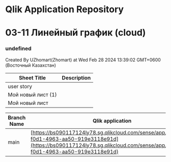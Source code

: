 # Qlik Application Repository 
# 03-11 Линейный график (cloud)
### undefined
Created By UZhomart(Zhomart) at Wed Feb 28 2024 13:39:02 GMT+0600 (Восточный Казахстан)




Sheet Title | Description
------------ | -------------
user story|
Мой новый лист (1)|
Мой новый лист|



Branch Name|Qlik application
---|---
main|[https://bs090117124ly78.sg.qlikcloud.com/sense/app/0cfe8ddc-f0d1-4963-aa50-919e3118e91d](https://bs090117124ly78.sg.qlikcloud.com/sense/app/0cfe8ddc-f0d1-4963-aa50-919e3118e91d)